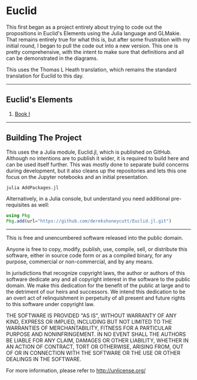 # Euclid

This first began as a project entirely about trying to code out the propositions in Euclid's Elements using the Julia language and GLMakie. That remains entirely true for what this is, but after some frustration with my initial round, I began to pull the code out into a new version. This one is pretty comprehensive, with the intent to make sure that definitions and all can be demonstrated in the diagrams.

This uses the Thomas L Heath translation, which remains the standard translation for Euclid to this day.

---

## Euclid's Elements

1. [Book I](ElementsBook1/)

---

## Building The Project

This uses the a Julia module, Euclid.jl, which is published on GitHub. Although no intentions are to publish it wider, it is required to build here and can be used itself further. This was mostly done to separate build concerns during development, but it also cleans up the repositories and lets this one focus on the Jupyter notebooks and an initial presentation.

```bash
julia AddPackages.jl
```

Alternatively, in a Julia console, but understand you need additional pre-requisites as well:

```julia
using Pkg
Pkg.add(url="https://github.com/derekshoneycutt/Euclid.jl.git")
```

---

This is free and unencumbered software released into the public domain.

Anyone is free to copy, modify, publish, use, compile, sell, or
distribute this software, either in source code form or as a compiled
binary, for any purpose, commercial or non-commercial, and by any
means.

In jurisdictions that recognize copyright laws, the author or authors
of this software dedicate any and all copyright interest in the
software to the public domain. We make this dedication for the benefit
of the public at large and to the detriment of our heirs and
successors. We intend this dedication to be an overt act of
relinquishment in perpetuity of all present and future rights to this
software under copyright law.

THE SOFTWARE IS PROVIDED "AS IS", WITHOUT WARRANTY OF ANY KIND,
EXPRESS OR IMPLIED, INCLUDING BUT NOT LIMITED TO THE WARRANTIES OF
MERCHANTABILITY, FITNESS FOR A PARTICULAR PURPOSE AND NONINFRINGEMENT.
IN NO EVENT SHALL THE AUTHORS BE LIABLE FOR ANY CLAIM, DAMAGES OR
OTHER LIABILITY, WHETHER IN AN ACTION OF CONTRACT, TORT OR OTHERWISE,
ARISING FROM, OUT OF OR IN CONNECTION WITH THE SOFTWARE OR THE USE OR
OTHER DEALINGS IN THE SOFTWARE.

For more information, please refer to <http://unlicense.org/>
